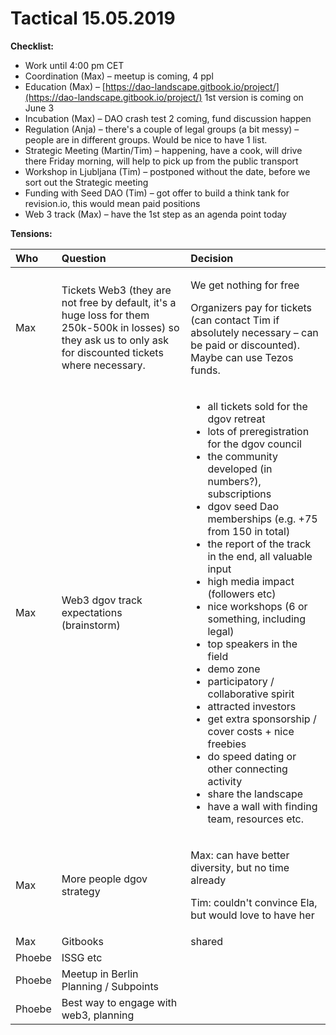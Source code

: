 # Tactical 15.05.2019

**Checklist:**

* Work until 4:00 pm CET
* Coordination \(Max\) – meetup is coming, 4 ppl
* Education \(Max\) – [https://dao-landscape.gitbook.io/project/](https://dao-landscape.gitbook.io/project/) 1st version is coming on June 3
* Incubation \(Max\) – DAO crash test 2 coming, fund discussion happen
* Regulation \(Anja\) – there's a couple of legal groups \(a bit messy\) – people are in different groups. Would be nice to have 1 list.
* Strategic Meeting \(Martin/Tim\) – happening, have a cook, will drive there Friday morning, will help to pick up from the public transport
* Workshop in Ljubljana \(Tim\) – postponed without the date, before we sort out the Strategic meeting
* Funding with Seed DAO \(Tim\) – got offer to build a think tank for revision.io, this would mean paid positions
* Web 3 track \(Max\) – have the 1st step as an agenda point today

**Tensions:**

<table>
  <thead>
    <tr>
      <th style="text-align:left">Who</th>
      <th style="text-align:left">Question</th>
      <th style="text-align:left">Decision</th>
    </tr>
  </thead>
  <tbody>
    <tr>
      <td style="text-align:left">Max</td>
      <td style="text-align:left">Tickets Web3 (they are not free by default, it&apos;s a huge loss for
        them 250k-500k in losses) so they ask us to only ask for discounted tickets
        where necessary.</td>
      <td style="text-align:left">
        <p>We get nothing for free</p>
        <p>Organizers pay for tickets (can contact Tim if absolutely necessary &#x2013;
          can be paid or discounted). Maybe can use Tezos funds.</p>
      </td>
    </tr>
    <tr>
      <td style="text-align:left">Max</td>
      <td style="text-align:left">Web3 dgov track expectations (brainstorm)</td>
      <td style="text-align:left">
        <ul>
          <li>all tickets sold for the dgov retreat</li>
          <li>lots of preregistration for the dgov council</li>
          <li>the community developed (in numbers?), subscriptions</li>
          <li>dgov seed Dao memberships (e.g. +75 from 150 in total)</li>
          <li>the report of the track in the end, all valuable input</li>
          <li>high media impact (followers etc)</li>
          <li>nice workshops (6 or something, including legal)</li>
          <li>top speakers in the field</li>
          <li>demo zone</li>
          <li>participatory / collaborative spirit</li>
          <li>attracted investors</li>
          <li>get extra sponsorship / cover costs + nice freebies</li>
          <li>do speed dating or other connecting activity</li>
          <li>share the landscape</li>
          <li>have a wall with finding team, resources etc.</li>
        </ul>
      </td>
    </tr>
    <tr>
      <td style="text-align:left">Max</td>
      <td style="text-align:left">More people dgov strategy</td>
      <td style="text-align:left">
        <p>Max: can have better diversity, but no time already</p>
        <p>Tim: couldn&apos;t convince Ela, but would love to have her</p>
      </td>
    </tr>
    <tr>
      <td style="text-align:left">Max</td>
      <td style="text-align:left">Gitbooks</td>
      <td style="text-align:left">shared</td>
    </tr>
    <tr>
      <td style="text-align:left">Phoebe</td>
      <td style="text-align:left">ISSG etc</td>
      <td style="text-align:left"></td>
    </tr>
    <tr>
      <td style="text-align:left">Phoebe</td>
      <td style="text-align:left">Meetup in Berlin Planning / Subpoints</td>
      <td style="text-align:left"></td>
    </tr>
    <tr>
      <td style="text-align:left">Phoebe</td>
      <td style="text-align:left">Best way to engage with web3, planning</td>
      <td style="text-align:left"></td>
    </tr>
  </tbody>
</table>

